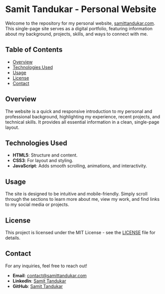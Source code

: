 # Samit Tandukar - Personal Website

Welcome to the repository for my personal website, [samittandukar.com](https://samittandukar.com). This single-page site serves as a digital portfolio, featuring information about my background, projects, skills, and ways to connect with me.

## Table of Contents

- [Overview](#overview)
- [Technologies Used](#technologies-used)
- [Usage](#usage)
- [License](#license)
- [Contact](#contact)

## Overview

The website is a quick and responsive introduction to my personal and professional background, highlighting my experience, recent projects, and technical skills. It provides all essential information in a clean, single-page layout.

## Technologies Used

- **HTML5**: Structure and content.
- **CSS3**: For layout and styling.
- **JavaScript**: Adds smooth scrolling, animations, and interactivity.

## Usage

The site is designed to be intuitive and mobile-friendly. Simply scroll through the sections to learn more about me, view my work, and find links to my social media or projects.

## License

This project is licensed under the MIT License - see the [LICENSE](LICENSE) file for details.

## Contact

For any inquiries, feel free to reach out!

- **Email**: [contact@samittandukar.com](mailto:contact@samittandukar.com)
- **LinkedIn**: [Samit Tandukar](https://www.linkedin.com/in/samittandukar)
- **GitHub**: [Samit Tandukar](https://github.com/samit-tandukar)
